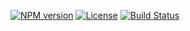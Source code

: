 [![NPM version][npm-version-image]][npm-url] [![License][license-image]][license-url]  [![Build Status][travis-image]][travis-url]

[npm-url]: https://npmjs.org/package/mapcss
[npm-version-image]: http://img.shields.io/npm/v/mapcss.svg?style=flat

[license-image]: 	https://img.shields.io/npm/l/mapcss.svg
[license-url]: LICENSE

[travis-url]: http://travis-ci.org/kothic/mapcss-node
[travis-image]: http://img.shields.io/travis/kothic/mapcss-node/develop.svg?style=flat
